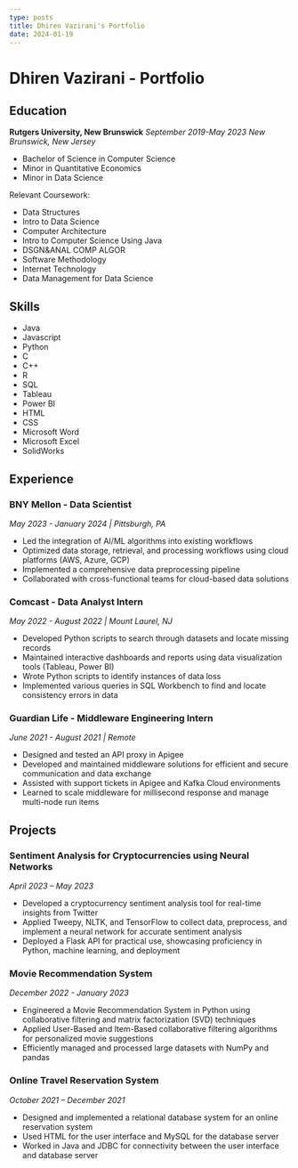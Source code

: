 ```yaml
---
type: posts
title: Dhiren Vazirani's Portfolio
date: 2024-01-19
---
```


# Dhiren Vazirani - Portfolio

## Education

**Rutgers University, New Brunswick**
*September 2019-May 2023*
*New Brunswick, New Jersey*

- Bachelor of Science in Computer Science
- Minor in Quantitative Economics
- Minor in Data Science

Relevant Coursework:
- Data Structures
- Intro to Data Science
- Computer Architecture
- Intro to Computer Science Using Java
- DSGN&ANAL COMP ALGOR
- Software Methodology
- Internet Technology
- Data Management for Data Science

## Skills

- Java
- Javascript
- Python
- C
- C++
- R
- SQL
- Tableau
- Power BI
- HTML
- CSS
- Microsoft Word
- Microsoft Excel
- SolidWorks

## Experience

### BNY Mellon - Data Scientist
*May 2023 - January 2024 | Pittsburgh, PA*

- Led the integration of AI/ML algorithms into existing workflows
- Optimized data storage, retrieval, and processing workflows using cloud platforms (AWS, Azure, GCP)
- Implemented a comprehensive data preprocessing pipeline
- Collaborated with cross-functional teams for cloud-based data solutions

### Comcast - Data Analyst Intern
*May 2022 - August 2022 | Mount Laurel, NJ*

- Developed Python scripts to search through datasets and locate missing records
- Maintained interactive dashboards and reports using data visualization tools (Tableau, Power BI)
- Wrote Python scripts to identify instances of data loss
- Implemented various queries in SQL Workbench to find and locate consistency errors in data

### Guardian Life - Middleware Engineering Intern
*June 2021 - August 2021 | Remote*

- Designed and tested an API proxy in Apigee
- Developed and maintained middleware solutions for efficient and secure communication and data exchange
- Assisted with support tickets in Apigee and Kafka Cloud environments
- Learned to scale middleware for millisecond response and manage multi-node run items

## Projects

### Sentiment Analysis for Cryptocurrencies using Neural Networks
*April 2023 – May 2023*

- Developed a cryptocurrency sentiment analysis tool for real-time insights from Twitter
- Applied Tweepy, NLTK, and TensorFlow to collect data, preprocess, and implement a neural network for accurate sentiment analysis
- Deployed a Flask API for practical use, showcasing proficiency in Python, machine learning, and deployment

### Movie Recommendation System
*December 2022 - January 2023*

- Engineered a Movie Recommendation System in Python using collaborative filtering and matrix factorization (SVD) techniques
- Applied User-Based and Item-Based collaborative filtering algorithms for personalized movie suggestions
- Efficiently managed and processed large datasets with NumPy and pandas

### Online Travel Reservation System
*October 2021 – December 2021*

- Designed and implemented a relational database system for an online reservation system
- Used HTML for the user interface and MySQL for the database server
- Worked in Java and JDBC for connectivity between the user interface and database server





